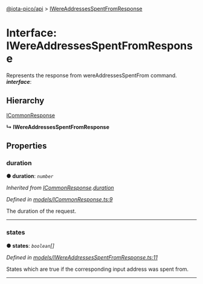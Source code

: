 [@iota-pico/api](../README.md) > [IWereAddressesSpentFromResponse](../interfaces/iwereaddressesspentfromresponse.md)



# Interface: IWereAddressesSpentFromResponse


Represents the response from wereAddressesSpentFrom command.
*__interface__*: 


## Hierarchy


 [ICommonResponse](icommonresponse.md)

**↳ IWereAddressesSpentFromResponse**








## Properties
<a id="duration"></a>

###  duration

**●  duration**:  *`number`* 

*Inherited from [ICommonResponse](icommonresponse.md).[duration](icommonresponse.md#duration)*

*Defined in [models/ICommonResponse.ts:9](https://github.com/iotaeco/iota-pico-api/blob/7a92c05/src/models/ICommonResponse.ts#L9)*



The duration of the request.




___

<a id="states"></a>

###  states

**●  states**:  *`boolean`[]* 

*Defined in [models/IWereAddressesSpentFromResponse.ts:11](https://github.com/iotaeco/iota-pico-api/blob/7a92c05/src/models/IWereAddressesSpentFromResponse.ts#L11)*



States which are true if the corresponding input address was spent from.




___


